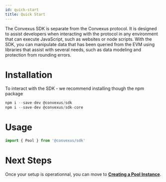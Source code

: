 ```yaml
---
id: quick-start
title: Quick Start
---
```


The Convexus SDK is separate from the Convexus protocol. It is designed to assist developers when interacting with the protocol in any environment that can execute JavaScript, such as websites or node scripts. With the SDK, you can manipulate data that has been queried from the EVM using libraries that assist with several needs, such as data modeling and protection from rounding errors.

# Installation

To interact with the SDK - we recommend installing though the npm package

```javascript
npm i --save-dev @convexus/sdk
npm i --save-dev @convexus/sdk-core
```

# Usage

```javascript
import { Pool } from '@convexus/sdk'
```

# Next Steps

Once your setup is operationnal, you can move to [**Creating a Pool Instance**](/sdk/pool/index.md).
